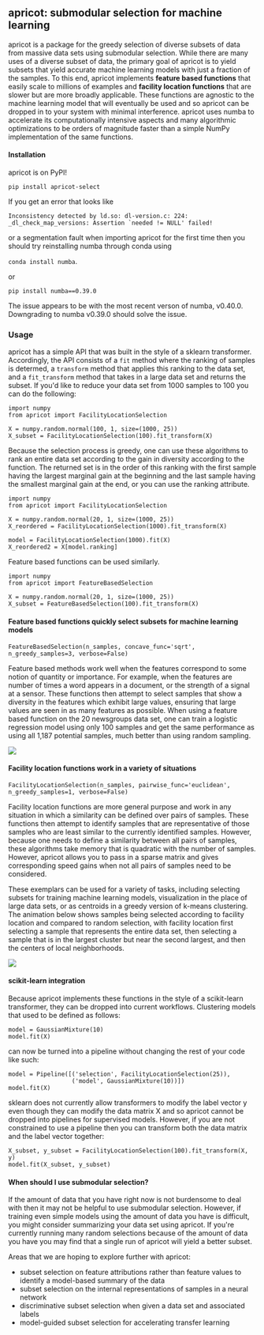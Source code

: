 ## apricot: submodular selection for machine learning

apricot is a package for the greedy selection of diverse subsets of data from massive data sets using submodular selection. While there are many uses of a diverse subset of data, the primary goal of apricot is to yield subsets that yield accurate machine learning models with just a fraction of the samples. To this end, apricot implements **feature based functions** that easily scale to millions of examples and **facility location functions** that are slower but are more broadly applicable. These functions are agnostic to the machine learning model that will eventually be used and so apricot can be dropped in to your system with minimal interference. apricot uses numba to accelerate its computationally intensive aspects and many algorithmic optimizations to be orders of magnitude faster than a simple NumPy implementation of the same functions.

#### Installation

apricot is on PyPI!

`pip install apricot-select`

If you get an error that looks like 

```Inconsistency detected by ld.so: dl-version.c: 224: _dl_check_map_versions: Assertion `needed != NULL' failed!``` 

or a segmentation fault when importing apricot for the first time then you should try reinstalling numba through conda using 

```conda install numba```.

or

```pip install numba==0.39.0```

The issue appears to be with the most recent verson of numba, v0.40.0. Downgrading to numba v0.39.0 should solve the issue. 

### Usage

apricot has a simple API that was built in the style of a sklearn transformer. Accordingly, the API consists of a `fit` method where the ranking of samples is determed, a `transform` method that applies this ranking to the data set, and a `fit_transform` method that takes in a large data set and returns the subset. If you'd like to reduce your data set from 1000 samples to 100 you can do the following:

```
import numpy
from apricot import FacilityLocationSelection

X = numpy.random.normal(100, 1, size=(1000, 25))
X_subset = FacilityLocationSelection(100).fit_transform(X)
```

Because the selection process is greedy, one can use these algorithms to rank an entire data set according to the gain in diversity according to the function. The returned set is in the order of this ranking with the first sample having the largest marginal gain at the beginning and the last sample having the smallest marginal gain at the end, or you can use the ranking attribute. 

```
import numpy
from apricot import FacilityLocationSelection

X = numpy.random.normal(20, 1, size=(1000, 25))
X_reordered = FacilityLocationSelection(1000).fit_transform(X)

model = FacilityLocationSelection(1000).fit(X)
X_reordered2 = X[model.ranking]
```

Feature based functions can be used similarly.

```
import numpy
from apricot import FeatureBasedSelection

X = numpy.random.normal(20, 1, size=(1000, 25))
X_subset = FeatureBasedSelection(100).fit_transform(X)
```

#### Feature based functions quickly select subsets for machine learning models

```FeatureBasedSelection(n_samples, concave_func='sqrt', n_greedy_samples=3, verbose=False)```

Feature based methods work well when the features correspond to some notion of quantity or importance. For example, when the features are number of times a word appears in a document, or the strength of a signal at a sensor. These functions then attempt to select samples that show a diversity in the features which exhibit large values, ensuring that large values are seen in as many features as possible. When using a feature based function on the 20 newsgroups data set, one can train a logistic regression model using only 100 samples and get the same performance as using all 1,187 potential samples, much better than using random sampling.

![](img/20newsgroups.png)

#### Facility location functions work in a variety of situations

```FacilityLocationSelection(n_samples, pairwise_func='euclidean', n_greedy_samples=1, verbose=False)```

Facility location functions are more general purpose and work in any situation in which a similarity can be defined over pairs of samples. These functions then attempt to identify samples that are representative of those samples who are least similar to the currently identified samples. However, because one needs to define a similarity between all pairs of samples, these algorithms take memory that is quadratic with the number of samples. However, apricot allows you to pass in a sparse matrix and gives corresponding speed gains when not all pairs of samples need to be considered.

These exemplars can be used for a variety of tasks, including selecting subsets for training machine learning models, visualization in the place of large data sets, or as centroids in a greedy version of k-means clustering. The animation below shows samples being selected according to facility location and compared to random selection, with facility location first selecting a sample that represents the entire data set, then selecting a sample that is in the largest cluster but near the second largest, and then the centers of local neighborhoods.

![](img/facilitylocation.gif)

#### scikit-learn integration

Because apricot implements these functions in the style of a scikit-learn transformer, they can be dropped into current workflows. Clustering models that used to be defined as follows:

```
model = GaussianMixture(10)
model.fit(X)
```

can now be turned into a pipeline without changing the rest of your code like such:

```
model = Pipeline([('selection', FacilityLocationSelection(25)),
                  ('model', GaussianMixture(10))])
model.fit(X)
```

sklearn does not currently allow transformers to modify the label vector y even though they can modify the data matrix X and so apricot cannot be dropped into pipelines for supervised models. However, if you are not constrained to use a pipeline then you can transform both the data matrix and the label vector together:

```
X_subset, y_subset = FacilityLocationSelection(100).fit_transform(X, y)
model.fit(X_subset, y_subset)
```

#### When should I use submodular selection?

If the amount of data that you have right now is not burdensome to deal with then it may not be helpful to use submodular selection. However, if training even simple models using the amount of data you have is difficult, you might consider summarizing your data set using apricot. If you're currently running many random selections because of the amount of data you have you may find that a single run of apricot will yield a better subset.

Areas that we are hoping to explore further with apricot:

* subset selection on feature attributions rather than feature values to identify a model-based summary of the data
* subset selection on the internal representations of samples in a neural network
* discriminative subset selection when given a data set and associated labels
* model-guided subset selection for accelerating transfer learning
